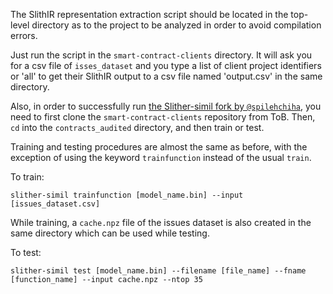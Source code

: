 The SlithIR representation extraction script should be located in the top-level directory as to the project to be analyzed in order to avoid compilation errors.

Just run the script in the `smart-contract-clients` directory. It will ask you for a csv file of `isses_dataset` and you type a list of client project identifiers or 'all' to get their SlithIR output to a csv file named 'output.csv' in the same directory.

Also, in order to successfully run [the Slither-simil fork by `@spilehchiha`](https://github.com/spilehchiha/slither), you need to first clone the `smart-contract-clients` repository from ToB.
Then, `cd` into the `contracts_audited` directory, and then train or test.

Training and testing procedures are almost the same as before, with the exception of using the keyword `trainfunction` instead of the usual `train`.

To train:
```
slither-simil trainfunction [model_name.bin] --input [issues_dataset.csv]
```

While training, a `cache.npz` file of the issues dataset is also created in the same directory which can be used while testing.

To test:
```
slither-simil test [model_name.bin] --filename [file_name] --fname [function_name] --input cache.npz --ntop 35
```


